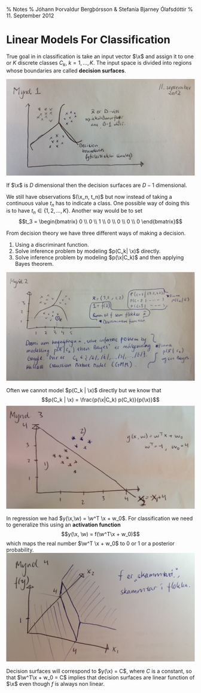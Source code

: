 % Notes
% Jóhann Þorvaldur Bergþórsson & Stefanía Bjarney Ólafsdóttir
% 11. September 2012

# Linear Models For Classification

True goal in in classification is take an input vector $\x$ and assign it to one or $K$ discrete classes $C_k$, $k=1, \dotsc, K$. The input space is divided into regions whose boundaries are called **decision surfaces**.

![](img/2012-09-11-1.jpg)

If $\x$ is $D$ dimensional then the decision surfaces are $D-1$ dimensional.

We still have observations $(\x_n, t_n)$ but now instead of taking a continuous value $t_n$ has to indicate a class. One possible way of doing this is to have $t_n \in \{1,2, \dotsc, K \}$. Another way would be to set
$$t_3 = \begin{bmatrix}
    0 \\ 0 \\ 1  \\ 0 \\ 0 \\ 0 \\ 0
\end{bmatrix}$$

From decision theory we have three different ways of making a decision.

1. Using a discriminant function.
2. Solve inference problem by modeling $p(C_k| \x)$ directly.
3. Solve inference problem by modeling $p(\x|C_k)$ and then applying Bayes theorem.

![](img/2012-09-11-2.jpg)

Often we cannot model $p(C_k | \x)$ directly but we know that
$$p(C_k | \x) = \frac{p(\x|C_k) p(C_k)}{p(\x)}$$
![](img/2012-09-11-3.jpg)

In regression we had $y(\x,\w) = \w^T \x + w_0$. For classification we need to generalize this using an **activation function**
$$y(\x, \w) = f(\w^T\x + w_0)$$
which maps the real number $\w^T \x + w_0$ to $0$ or $1$ or a posterior probability.
![](img/2012-09-11-4.jpg)

Decision surfaces will correspond to $y(\x) = C$, where $C$ is a constant, so that $\w^T\x + w_0 = C$ implies that decision surfaces are linear function of $\x$ even though $f$ is always non linear.

